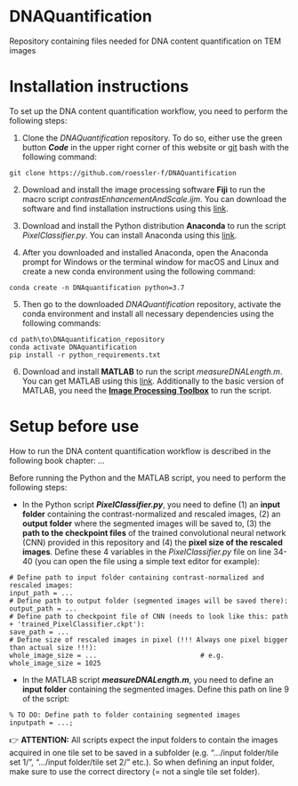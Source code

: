 # DNAQuantification
Repository containing files needed for DNA content quantification on TEM images

# Installation instructions
To set up the DNA content quantification workflow, you need to perform the following steps:

1. Clone the *DNAQuantification* repository. To do so, either use the green button **_Code_** in the upper right corner of this website or [git](https://git-scm.com/downloads) bash with the following command: 
```
git clone https://github.com/roessler-f/DNAQuantification
```

2. Download and install the image processing software **Fiji** to run the macro script *contrastEnhancementAndScale.ijm*. You can download the software and find installation instructions using this [link](https://imagej.net/software/fiji/).

3. Download and install the Python distribution **Anaconda** to run the script *PixelClassifier.py*. You can install Anaconda using this [link](https://www.anaconda.com/products/individual).

4. After you downloaded and installed Anaconda, open the Anaconda prompt for Windows or the terminal window for macOS and Linux and create a new conda environment using the following command:
```
conda create -n DNAquantification python=3.7
```

5. Then go to the downloaded *DNAQuantification* repository, activate the conda environment and install all necessary dependencies using the following commands: 
```
cd path\to\DNAquantification_repository
conda activate DNAquantification
pip install -r python_requirements.txt
```

6. Download and install **MATLAB** to run the script *measureDNALength.m*. You can get MATLAB using this [link](https://se.mathworks.com/products/get-matlab.html). Additionally to the basic version of MATLAB, you need the **[Image Processing Toolbox](https://se.mathworks.com/help/images/getting-started-with-image-processing-toolbox.html)** to run the script. 

# Setup before use
How to run the DNA content quantification workflow is described in the following book chapter: ...

Before running the Python and the MATLAB script, you need to perform the following steps:
- In the Python script **_PixelClassifier.py_**, you need to define (1) an **input folder** containing the contrast-normalized and rescaled images, (2) an **output folder** where the segmented images will be saved to, (3) the **path to the checkpoint files** of the trained convolutional neural network (CNN) provided in this repository and (4) the **pixel size of the rescaled images**. Define these 4 variables in the *PixelClassifier.py* file on line 34-40 (you can open the file using a simple text editor for example):
```
# Define path to input folder containing contrast-normalized and rescaled images:
input_path = ...
# Define path to output folder (segmented images will be saved there):
output_path = ...
# Define path to checkpoint file of CNN (needs to look like this: path + 'trained_PixelClassifier.ckpt'):
save_path = ...
# Define size of rescaled images in pixel (!!! Always one pixel bigger than actual size !!!):
whole_image_size = ...							# e.g. whole_image_size = 1025
```

- In the MATLAB script **_measureDNALength.m_**, you need to define an **input folder** containing the segmented images. Define this path on line 9 of the script: 
```
% TO DO: Define path to folder containing segmented images
inputpath = ...;
```

👉 **ATTENTION:** All scripts expect the input folders to contain the images acquired in one tile set to be saved in a subfolder (e.g. “…/input folder/tile set 1/”, “…/input folder/tile set 2/” etc.). So when defining an input folder, make sure to use the correct directory (= not a single tile set folder).   
